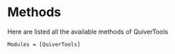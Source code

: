 # Methods

Here are listed all the available methods of QuiverTools

```@autodocs
Modules = [QuiverTools]
```
